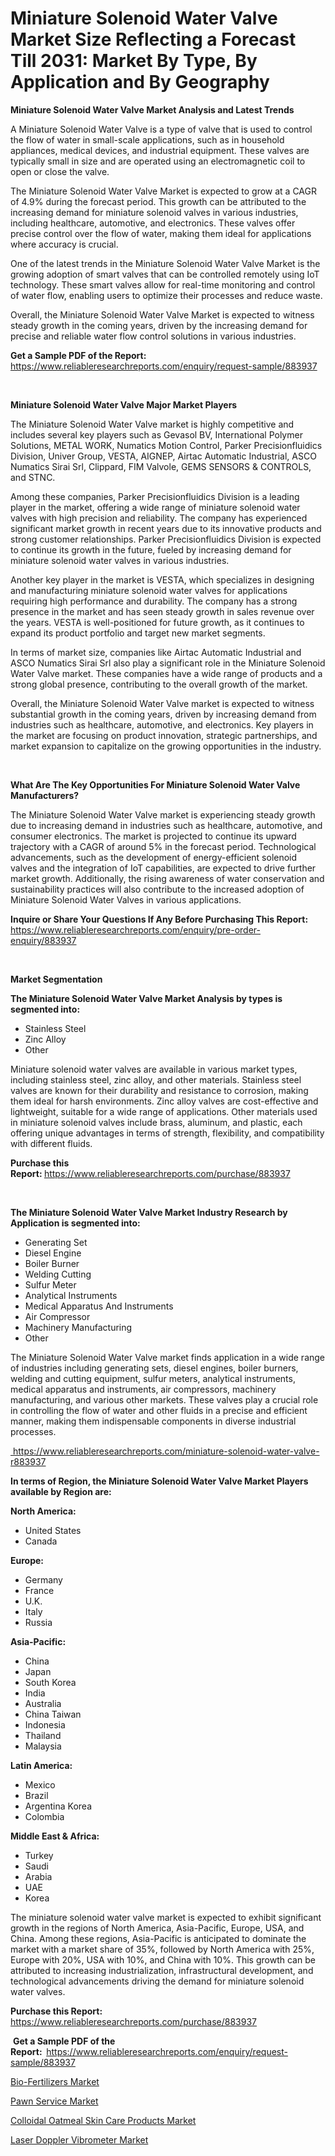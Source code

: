 <p><h1>Miniature Solenoid Water Valve Market Size Reflecting a Forecast Till 2031: Market By Type, By Application and By Geography</h1></p><p><strong>Miniature Solenoid Water Valve Market Analysis and Latest Trends</strong></p>
<p><p>A Miniature Solenoid Water Valve is a type of valve that is used to control the flow of water in small-scale applications, such as in household appliances, medical devices, and industrial equipment. These valves are typically small in size and are operated using an electromagnetic coil to open or close the valve.</p><p>The Miniature Solenoid Water Valve Market is expected to grow at a CAGR of 4.9% during the forecast period. This growth can be attributed to the increasing demand for miniature solenoid valves in various industries, including healthcare, automotive, and electronics. These valves offer precise control over the flow of water, making them ideal for applications where accuracy is crucial.</p><p>One of the latest trends in the Miniature Solenoid Water Valve Market is the growing adoption of smart valves that can be controlled remotely using IoT technology. These smart valves allow for real-time monitoring and control of water flow, enabling users to optimize their processes and reduce waste.</p><p>Overall, the Miniature Solenoid Water Valve Market is expected to witness steady growth in the coming years, driven by the increasing demand for precise and reliable water flow control solutions in various industries.</p></p>
<p><strong>Get a Sample PDF of the Report:&nbsp;</strong> <a href="https://www.reliableresearchreports.com/enquiry/request-sample/883937">https://www.reliableresearchreports.com/enquiry/request-sample/883937</a></p>
<p>&nbsp;</p>
<p><strong>Miniature Solenoid Water Valve Major Market Players</strong></p>
<p><p>The Miniature Solenoid Water Valve market is highly competitive and includes several key players such as Gevasol BV, International Polymer Solutions, METAL WORK, Numatics Motion Control, Parker Precisionfluidics Division, Univer Group, VESTA, AIGNEP, Airtac Automatic Industrial, ASCO Numatics Sirai Srl, Clippard, FIM Valvole, GEMS SENSORS & CONTROLS, and STNC.</p><p>Among these companies, Parker Precisionfluidics Division is a leading player in the market, offering a wide range of miniature solenoid water valves with high precision and reliability. The company has experienced significant market growth in recent years due to its innovative products and strong customer relationships. Parker Precisionfluidics Division is expected to continue its growth in the future, fueled by increasing demand for miniature solenoid water valves in various industries.</p><p>Another key player in the market is VESTA, which specializes in designing and manufacturing miniature solenoid water valves for applications requiring high performance and durability. The company has a strong presence in the market and has seen steady growth in sales revenue over the years. VESTA is well-positioned for future growth, as it continues to expand its product portfolio and target new market segments.</p><p>In terms of market size, companies like Airtac Automatic Industrial and ASCO Numatics Sirai Srl also play a significant role in the Miniature Solenoid Water Valve market. These companies have a wide range of products and a strong global presence, contributing to the overall growth of the market.</p><p>Overall, the Miniature Solenoid Water Valve market is expected to witness substantial growth in the coming years, driven by increasing demand from industries such as healthcare, automotive, and electronics. Key players in the market are focusing on product innovation, strategic partnerships, and market expansion to capitalize on the growing opportunities in the industry.</p></p>
<p>&nbsp;</p>
<p><strong>What Are The Key Opportunities For Miniature Solenoid Water Valve Manufacturers?</strong></p>
<p><p>The Miniature Solenoid Water Valve market is experiencing steady growth due to increasing demand in industries such as healthcare, automotive, and consumer electronics. The market is projected to continue its upward trajectory with a CAGR of around 5% in the forecast period. Technological advancements, such as the development of energy-efficient solenoid valves and the integration of IoT capabilities, are expected to drive further market growth. Additionally, the rising awareness of water conservation and sustainability practices will also contribute to the increased adoption of Miniature Solenoid Water Valves in various applications.</p></p>
<p><strong>Inquire or Share Your Questions If Any Before Purchasing This Report:</strong> <a href="https://www.reliableresearchreports.com/enquiry/pre-order-enquiry/883937">https://www.reliableresearchreports.com/enquiry/pre-order-enquiry/883937</a></p>
<p>&nbsp;</p>
<p><strong>Market Segmentation</strong></p>
<p><strong>The Miniature Solenoid Water Valve Market Analysis by types is segmented into:</strong></p>
<p><ul><li>Stainless Steel</li><li>Zinc Alloy</li><li>Other</li></ul></p>
<p><p>Miniature solenoid water valves are available in various market types, including stainless steel, zinc alloy, and other materials. Stainless steel valves are known for their durability and resistance to corrosion, making them ideal for harsh environments. Zinc alloy valves are cost-effective and lightweight, suitable for a wide range of applications. Other materials used in miniature solenoid valves include brass, aluminum, and plastic, each offering unique advantages in terms of strength, flexibility, and compatibility with different fluids.</p></p>
<p><strong>Purchase this Report:&nbsp;</strong><a href="https://www.reliableresearchreports.com/purchase/883937">https://www.reliableresearchreports.com/purchase/883937</a></p>
<p>&nbsp;</p>
<p><strong>The Miniature Solenoid Water Valve Market Industry Research by Application is segmented into:</strong></p>
<p><ul><li>Generating Set</li><li>Diesel Engine</li><li>Boiler Burner</li><li>Welding Cutting</li><li>Sulfur Meter</li><li>Analytical Instruments</li><li>Medical Apparatus And Instruments</li><li>Air Compressor</li><li>Machinery Manufacturing</li><li>Other</li></ul></p>
<p><p>The Miniature Solenoid Water Valve market finds application in a wide range of industries including generating sets, diesel engines, boiler burners, welding and cutting equipment, sulfur meters, analytical instruments, medical apparatus and instruments, air compressors, machinery manufacturing, and various other markets. These valves play a crucial role in controlling the flow of water and other fluids in a precise and efficient manner, making them indispensable components in diverse industrial processes.</p></p>
<p><a href="https://www.reliableresearchreports.com/miniature-solenoid-water-valve-r883937">&nbsp;https://www.reliableresearchreports.com/miniature-solenoid-water-valve-r883937</a></p>
<p><strong>In terms of Region, the Miniature Solenoid Water Valve Market Players available by Region are:</strong></p>
<p>
    <p> <strong> North America: </strong>
        <ul>
            <li>United States</li>
            <li>Canada</li>
        </ul>
        </p> 
    <p> <strong> Europe: </strong>
        <ul>
            <li>Germany</li>
            <li>France</li>
            <li>U.K.</li>
            <li>Italy</li>
            <li>Russia</li>
        </ul>
        </p> 
    <p> <strong> Asia-Pacific: </strong>
        <ul>
            <li>China</li>
            <li>Japan</li>
            <li>South Korea</li>
            <li>India</li>
            <li>Australia</li>
            <li>China Taiwan</li>
            <li>Indonesia</li>
            <li>Thailand</li>
            <li>Malaysia</li>
        </ul>
        </p> 
    <p> <strong> Latin America: </strong>
        <ul>
            <li>Mexico</li>
            <li>Brazil</li>
            <li>Argentina Korea</li>
            <li>Colombia</li>
        </ul>
        </p> 
    <p> <strong> Middle East & Africa: </strong>
        <ul>
            <li>Turkey</li>
            <li>Saudi</li>
            <li>Arabia</li>
            <li>UAE</li>
            <li>Korea</li>
        </ul>
    </p>
    </p>
<p><p>The miniature solenoid water valve market is expected to exhibit significant growth in the regions of North America, Asia-Pacific, Europe, USA, and China. Among these regions, Asia-Pacific is anticipated to dominate the market with a market share of 35%, followed by North America with 25%, Europe with 20%, USA with 10%, and China with 10%. This growth can be attributed to increasing industrialization, infrastructural development, and technological advancements driving the demand for miniature solenoid water valves.</p></p>
<p><strong>Purchase this Report: </strong><a href="https://www.reliableresearchreports.com/purchase/883937">https://www.reliableresearchreports.com/purchase/883937</a></p>
<p>&nbsp;<strong>Get a Sample PDF of the Report:&nbsp;&nbsp;</strong><a href="https://www.reliableresearchreports.com/enquiry/request-sample/883937">https://www.reliableresearchreports.com/enquiry/request-sample/883937</a></p>
<p><strong></strong></p>
<p><p><a href="https://extreme-scabiosa-c81.notion.site/Bio-Fertilizers-Market-Trends-Forecast-and-Competitive-Analysis-to-2031-bf23c1ddad3944f890188bb670626694">Bio-Fertilizers Market</a></p><p><a href="https://bubble-tree-ea4.notion.site/Pawn-Service-Market-Report-Reveals-the-Latest-Trends-And-Growth-Opportunities-of-this-Market-99791385bcd848aeb9f9a6b85dc4de57">Pawn Service Market</a></p><p><a href="https://angry-finch-aaf.notion.site/Colloidal-Oatmeal-Skin-Care-Products-Market-Furnishes-Information-on-Market-Share-Market-Trends-an-a9f504976c7b4f9292c5f3e673caedda">Colloidal Oatmeal Skin Care Products Market</a></p><p><a href="https://view.publitas.com/reportprime-1/analyzing-laser-doppler-vibrometer-market-global-industry-perspective-and-forecast-2024-to-2031/">Laser Doppler Vibrometer Market</a></p></p>